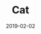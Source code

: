 ---
title: Cat
date: '2019-02-02'
thumb_image: images/mar-4yo/4-mar-cat.jpg
thumb_image_alt: Cat
image: images/mar-4yo/4-mar-cat.jpg
image_alt: Cat
template: project
---	